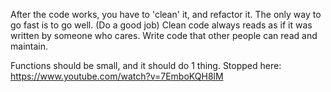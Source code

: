 After the code works, you have to 'clean' it, and refactor it.
The only way to go fast is to go well. (Do a good job)
Clean code always reads as if it was written by someone who cares.
Write code that other people can read and maintain.

Functions should be small, and it should do 1 thing.
Stopped here: https://www.youtube.com/watch?v=7EmboKQH8lM